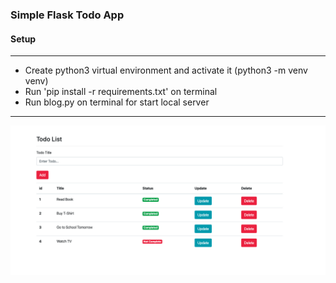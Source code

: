 ### Simple Flask Todo App

#### Setup
<hr>

- Create python3 virtual environment and activate it (python3 -m venv venv)
- Run 'pip install -r requirements.txt' on terminal
- Run blog.py on terminal for start local server

<hr>

![todo](templates/todo.png)